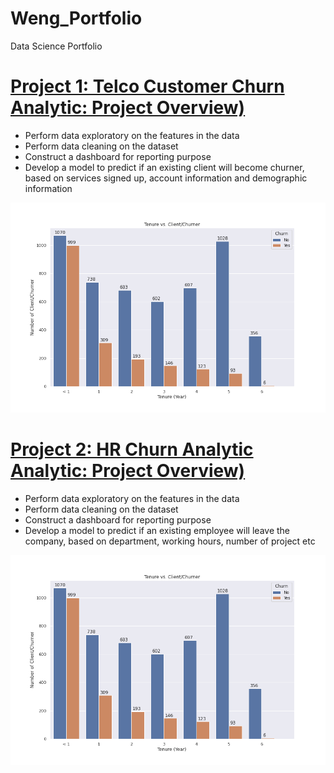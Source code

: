 # Weng_Portfolio
Data Science Portfolio

# [Project 1: Telco Customer Churn Analytic: Project Overview)](https://github.com/WengWeng0410/telco_churn_analytic)
* Perform data exploratory on the features in the data
* Perform data cleaning on the dataset 
* Construct a dashboard for reporting purpose 
* Develop a model to predict if an existing client will become churner, based on services signed up, account information and demographic information

![](/images/tenure_client_vs_churner.png)


# [Project 2: HR Churn Analytic Analytic: Project Overview)](https://github.com/WengWeng0410/HR_Churn_Analytic)
* Perform data exploratory on the features in the data
* Perform data cleaning on the dataset 
* Construct a dashboard for reporting purpose 
* Develop a model to predict if an existing employee will leave the company, based on department, working hours, number of project etc

![](/images/tenure_client_vs_churner.png)
